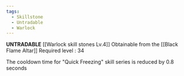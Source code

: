 ```yaml
---
tags:
  - Skillstone
  - Untradable
  - Warlock
---
```

**UNTRADABLE**
[[Warlock skill stones Lv.4]]
Obtainable from the [[Black Flame Altar]]
Required level : 34

The cooldown time for "Quick Freezing" skill series is reduced by 0.8 seconds